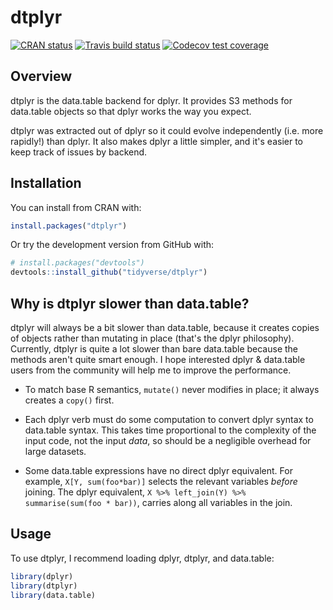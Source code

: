 # dtplyr

<!-- badges: start -->
[![CRAN status](https://www.r-pkg.org/badges/version/dtplyr)](https://cran.r-project.org/package=dtplyr)
[![Travis build status](https://travis-ci.org/tidyverse/dtplyr.svg?branch=master)](https://travis-ci.org/tidyverse/dtplyr)
[![Codecov test coverage](https://codecov.io/gh/tidyverse/dtplyr/branch/master/graph/badge.svg)](https://codecov.io/gh/tidyverse/dtplyr?branch=master)
<!-- badges: end -->

## Overview

dtplyr is the data.table backend for dplyr. It provides S3 methods for data.table objects so that dplyr works the way you expect. 

dtplyr was extracted out of dplyr so it could evolve independently (i.e. more rapidly!) than dplyr. It also makes dplyr a little simpler, and it's easier to keep track of issues by backend.

## Installation

You can install from CRAN with:

```R
install.packages("dtplyr")
```

Or try the development version from GitHub with:

```R
# install.packages("devtools")
devtools::install_github("tidyverse/dtplyr")
```

## Why is dtplyr slower than data.table?

dtplyr will always be a bit slower than data.table, because it creates copies of objects rather than mutating in place (that's the dplyr philosophy). Currently, dtplyr is quite a lot slower than bare data.table because the methods aren't quite smart enough. I hope interested dplyr & data.table users from the community will help me to improve the performance.

* To match base R semantics, `mutate()` never modifies in place; it always
  creates a `copy()` first.
  
* Each dplyr verb must do some computation to convert dplyr syntax to 
  data.table syntax. This takes time proportional to the complexity of 
  the input code, not the input _data_, so should be a negligible overhead
  for large datasets.
  
* Some data.table expressions have no direct dplyr equivalent. For example,
  `X[Y, sum(foo*bar)]` selects the relevant variables _before_ joining. 
  The dplyr equivalent, `X %>% left_join(Y) %>% summarise(sum(foo * bar))`,
  carries along all variables in the join.

## Usage

To use dtplyr, I recommend loading dplyr, dtplyr, and data.table:

```R
library(dplyr)
library(dtplyr)
library(data.table)
```
